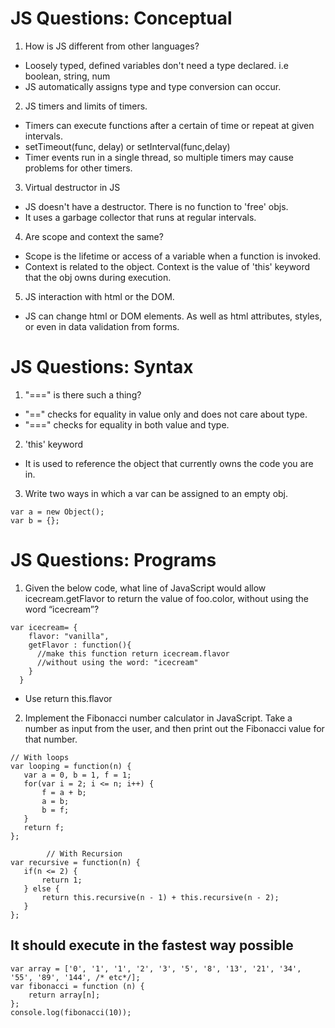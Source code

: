 # JS Questions: Conceptual

1. How is JS different from other languages?
- Loosely typed, defined variables don't need a type declared. i.e boolean, string, num
- JS automatically assigns type and type conversion can occur.

2. JS timers and limits of timers.
- Timers can execute functions after a certain of time or repeat at given intervals.
- setTimeout(func, delay) or setInterval(func,delay)
- Timer events run in a single thread, so multiple timers may cause problems for other timers.

3. Virtual destructor in JS
- JS doesn't have a destructor. There is no function to 'free' objs.
- It uses a garbage collector that runs at regular intervals.

4. Are scope and context the same?
- Scope is the lifetime or access of a variable when a function is invoked.
- Context is related to the object. Context is the value of 'this' keyword that the obj owns during execution.

5. JS interaction with html or the DOM.
- JS can change html or DOM elements. As well as html attributes, styles, or even in data validation from forms.

# JS Questions: Syntax

1. "===" is there such a thing?
- "==" checks for equality in value only and does not care about type.
- "===" checks for equality in both value and type.

2. 'this' keyword
- It is used to reference the object that currently owns the code you are in.

3. Write two ways in which a var can be assigned to an empty obj.
```
var a = new Object();
var b = {};
```

# JS Questions: Programs

1. Given the below code, what line of JavaScript would allow icecream.getFlavor to return the value of foo.color, without using the word “icecream”?

```
var icecream= {
    flavor: "vanilla",
    getFlavor : function(){
      //make this function return icecream.flavor
      //without using the word: "icecream"
    }
  }
```

- Use return this.flavor

2. Implement the Fibonacci number calculator in JavaScript. Take a number as input from the user, and then print out the Fibonacci value for that number.

```
// With loops
var looping = function(n) {
   var a = 0, b = 1, f = 1;
   for(var i = 2; i <= n; i++) {
       f = a + b;
       a = b;
       b = f;
   }
   return f;
};

        // With Recursion
var recursive = function(n) {
   if(n <= 2) {
       return 1;
   } else {
       return this.recursive(n - 1) + this.recursive(n - 2);
   }
};

```

## It should execute in the fastest way possible
```
var array = ['0', '1', '1', '2', '3', '5', '8', '13', '21', '34', '55', '89', '144', /* etc*/];
var fibonacci = function (n) {
    return array[n];
};
console.log(fibonacci(10));

```
